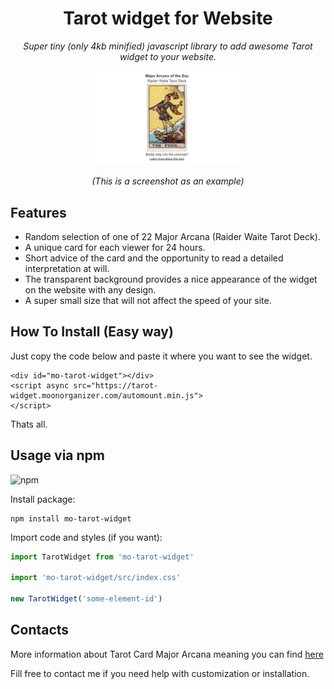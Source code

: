 <h1 align="center">Tarot widget for Website</h1>
<p align="center"><i>Super tiny (only 4kb minified) javascript library to add awesome Tarot widget to your website. </i></p>
<p align="center">
  <img src="https://github.com/g00dv1n/mo-tarot-widget/raw/master/screenshots/tarot-widget-example.png?raw=true" alt="Tarot widget for website" style="max-width:50%;">
</p>
<p align="center"><i>(This is a screenshot as an example)</i></p>

## Features
* Random selection of one of 22 Major Arcana (Raider Waite Tarot Deck).
* A unique card for each viewer for 24 hours.
* Short advice of the card and the opportunity to read a detailed interpretation at will.
* The transparent background provides a nice appearance of the widget on the website with any design.
* A super small size that will not affect the speed of your site.

## How To Install (Easy way)
Just copy the code below and paste it where you want to see the widget.

```
<div id="mo-tarot-widget"></div>
<script async src="https://tarot-widget.moonorganizer.com/automount.min.js">
</script>
```
Thats all.

## Usage via npm

![npm](https://img.shields.io/npm/dm/mo-tarot-widget?style=flat-square)

Install package:

```
npm install mo-tarot-widget
```
Import code and styles (if you want):
```javascript
import TarotWidget from 'mo-tarot-widget'

import 'mo-tarot-widget/src/index.css'

new TarotWidget('some-element-id')
```

## Contacts
More information about Tarot Card Major Arcana meaning you can find [here](https://moonorganizer.com/en/tarot-card-major-arcana-meaning/)

Fill free to contact me if you need help with customization or installation.
